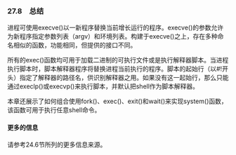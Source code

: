 ### 27.8　总结

进程可使用execve()以一新程序替换当前增长运行的程序。execve()的参数允许为新程序指定参数列表（argv）和环境列表。构建于execve()之上，存在多种命名相似的函数，功能相同，但提供的接口不同。

所有的exec()函数均可用于加载二进制的可执行文件或是执行解释器脚本。当进程执行脚本时，脚本解释器程序将替换进程当前执行的程序。脚本的起始行（以#!开头）指定了解释器的路径名，供识别解释器之用。如果没有这一起始行，那么只能通过execlp()或execvp()来执行脚本，并默认把shell作为脚本解释器。

本章还展示了如何组合使用fork()、exec()、exit()和wait()来实现system()函数，该函数可用于执行任意shell命令。

#### 更多的信息

请参考24.6节所列的更多信息来源。

